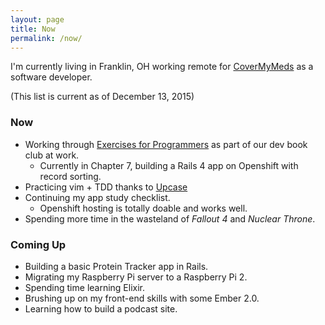```yaml
---
layout: page
title: Now
permalink: /now/
---
```


I'm currently living in Franklin, OH working remote for [CoverMyMeds](http://covermymeds.com) as a software developer.

(This list is current as of December 13, 2015)

### Now

* Working through [Exercises for Programmers](https://pragprog.com/book/bhwb/exercises-for-programmers)
as part of our dev book club at work.
  * Currently in Chapter 7, building a Rails 4 app on Openshift with record sorting.
* Practicing vim + TDD thanks to [Upcase](http://upcase.com)
* Continuing my app study checklist.
  * Openshift hosting is totally doable and works well.
* Spending more time in the wasteland of *Fallout 4* and *Nuclear Throne*.

### Coming Up

* Building a basic Protein Tracker app in Rails.
* Migrating my Raspberry Pi server to a Raspberry Pi 2.
* Spending time learning Elixir.
* Brushing up on my front-end skills with some Ember 2.0.
* Learning how to build a podcast site.
